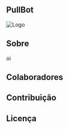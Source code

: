 ## PullBot

![Logo](https://github.com/fga-eps-mds/MDS-2020-2-G2/blob/GitHub-Pages/imagens/logo.png)

## Sobre
oi
## Colaboradores
## Contribuição

## Licença